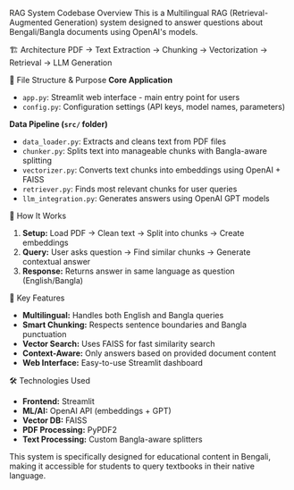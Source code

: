 RAG System Codebase Overview
This is a Multilingual RAG (Retrieval-Augmented Generation) system designed to answer questions about Bengali/Bangla documents using OpenAI's models.

🏗️ Architecture
PDF → Text Extraction → Chunking → Vectorization → Retrieval → LLM Generation

📁 File Structure & Purpose
**Core Application**
* `app.py`: Streamlit web interface - main entry point for users
* `config.py`: Configuration settings (API keys, model names, parameters)

**Data Pipeline (`src/` folder)**
* `data_loader.py`: Extracts and cleans text from PDF files
* `chunker.py`: Splits text into manageable chunks with Bangla-aware splitting
* `vectorizer.py`: Converts text chunks into embeddings using OpenAI + FAISS
* `retriever.py`: Finds most relevant chunks for user queries
* `llm_integration.py`: Generates answers using OpenAI GPT models

🔄 How It Works
1.  **Setup:** Load PDF → Clean text → Split into chunks → Create embeddings
2.  **Query:** User asks question → Find similar chunks → Generate contextual answer
3.  **Response:** Returns answer in same language as question (English/Bangla)

🎯 Key Features
* **Multilingual:** Handles both English and Bangla queries
* **Smart Chunking:** Respects sentence boundaries and Bangla punctuation
* **Vector Search:** Uses FAISS for fast similarity search
* **Context-Aware:** Only answers based on provided document content
* **Web Interface:** Easy-to-use Streamlit dashboard

🛠️ Technologies Used
* **Frontend:** Streamlit
* **ML/AI:** OpenAI API (embeddings + GPT)
* **Vector DB:** FAISS
* **PDF Processing:** PyPDF2
* **Text Processing:** Custom Bangla-aware splitters

This system is specifically designed for educational content in Bengali, making it accessible for students to query textbooks in their native language.